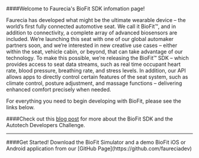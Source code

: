 ####Welcome to Faurecia's BioFit SDK infomation page!
 

Faurecia has developed what might be the ultimate wearable device – the world’s first fully connected automotive seat. We call it BioFit™, and in addition to connectivity, a complete array of advanced biosensors are included. We’re launching this seat with one of our global automaker partners soon, and we’re interested in new creative use cases – either within the seat, vehicle cabin, or beyond, that can take advantage of our technology. To make this possible, we’re releasing the BioFit™ SDK – which provides access to seat data streams, such as real time occupant heart rate, blood pressure, breathing rate, and stress levels. In addition, our API allows apps to directly control certain features of the seat system, such as climate control, posture adjustment, and massage functions – delivering enhanced comfort precisely when needed.

For everything you need to begin developing with BioFit, please see the links below.

####Check out this [blog post](https://autotechchallenge.wordpress.com/2014/09/12/interview-with-faurencia-director/) for more about the BioFit SDK and the Autotech Developers Challenge.
<hr />
####Get Started! Download the BioFit Simulator and a demo BioFit iOS or Android application from our [GitHub Page](https://github.com/faureciadev)

